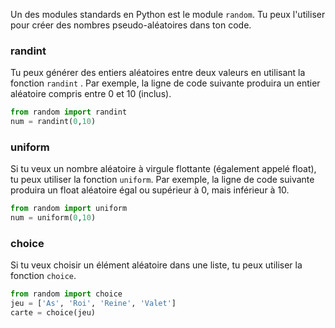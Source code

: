 Un des modules standards en Python est le module `random`. Tu peux l'utiliser pour créer des nombres pseudo-aléatoires dans ton code.

### randint

Tu peux générer des entiers aléatoires entre deux valeurs en utilisant la fonction `randint` . Par exemple, la ligne de code suivante produira un entier aléatoire compris entre 0 et 10 (inclus).

```python
from random import randint
num = randint(0,10)
```

### uniform

Si tu veux un nombre aléatoire à virgule flottante (également appelé float), tu peux utiliser la fonction `uniform`. Par exemple, la ligne de code suivante produira un float aléatoire égal ou supérieur à 0, mais inférieur à 10.

```python
from random import uniform
num = uniform(0,10)
```

### choice

Si tu veux choisir un élément aléatoire dans une liste, tu peux utiliser la fonction `choice`.

```python
from random import choice
jeu = ['As', 'Roi', 'Reine', 'Valet']
carte = choice(jeu)
```
